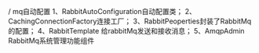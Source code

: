 /
mq自动配置
1、RabbitAutoConfiguration自动配置类；
2、CachingConnectionFactory连接工厂；
3、RabbitPeoperties封装了RabbitMq的配置；
4、RabbitTemplate 给rabbitMq发送和接收消息；
5、AmqpAdmin RabbitMq系统管理功能组件